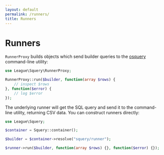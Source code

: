 ```yaml
---
layout: default
permalink: /runners/
title: Runners
---
```


# Runners

`RunnerProxy` builds objects which send builder queries to the [osquery](http://osquery.io) command-line utility:

~~~ php
use League\Squery\RunnerProxy;

RunnerProxy::run($builder, function(array $rows) {
    // inspect $rows
}, function($error) {
    // log $error
});
~~~

The underlying runner will get the SQL query and send it to the command-line utility, returning CSV data. You can construct runners directly:

~~~ php
use League\Squery;

$container = Squery::container();

$builder = $container->resolve("squery/runner");

$runner->run($builder, function(array $rows) {}, function($error) {});
~~~
